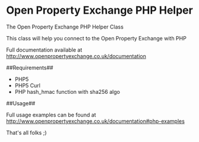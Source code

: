 Open Property Exchange PHP Helper
=================================

The Open Property Exchange PHP Helper Class

This class will help you connect to the Open Property Exchange with PHP

Full documentation available at <http://www.openpropertyexchange.co.uk/documentation>

##Requirements##

- PHP5
- PHP5 Curl
- PHP hash_hmac function with sha256 algo


##Usage##

Full usage examples can be found at <http://www.openpropertyexchange.co.uk/documentation#php-examples>

That's all folks ;)